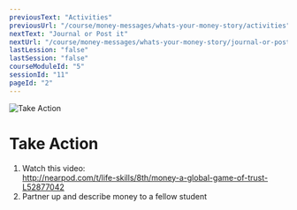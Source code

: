 ```yaml
---
previousText: "Activities"
previousUrl: "/course/money-messages/whats-your-money-story/activities"
nextText: "Journal or Post it"
nextUrl: "/course/money-messages/whats-your-money-story/journal-or-post-it"
lastLession: "false"
lastSession: "false"
courseModuleId: "5"
sessionId: "11"
pageId: "2"
---
```



![Take Action](/assets/img/lets-talk-about-it.png)
# Take Action

1. Watch this video:<br> <a href="http://nearpod.com/t/life-skills/8th/money-a-global-game-of-trust-L52877042" target="_blank">http://nearpod.com/t/life-skills/8th/money-a-global-game-of-trust-L52877042</a> 
2. Partner up and describe money to a fellow student
